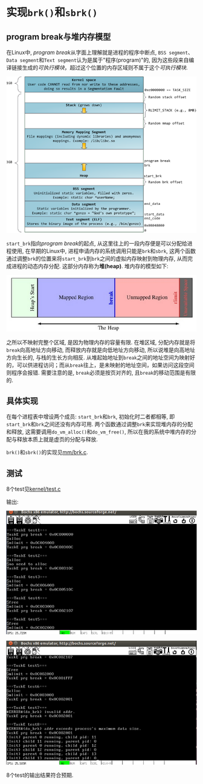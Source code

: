 # 实现`brk()`和`sbrk()`
## program break与堆内存模型
在Linux中, *program break*从字面上理解就是进程的程序中断点, `BSS segment`、`Data segment`和`Text segment`认为是属于"程序(program)"的, 因为这些段来自编译链接生成的*可执行模块*，超过这个位置的内存区域则不属于这个*可执行模块*.

![](screenshot/linux_memory.png)

`start_brk`指向*program break*的起点, 从这里往上的一段内存便是可以分配给进程使用, 在早期的Linux中, 进程申请内存的系统调用只能是`brk`和`sbrk`, 这两个函数通过调整`brk`的位置来将`start_brk`到`brk`之间的虚拟内存映射到物理内存, 从而完成进程的动态内存分配. 这部分内存称为**堆(heap)**. 堆内存的模型如下:

![](screenshot/heap.png)

之所以不映射完整个区域, 是因为物理内存的容量有限. 在堆区域, 分配内存就是将`break`向高地址方向移动, 而释放内存就是向低地址方向移动, 所以说堆是向高地址方向生长的, 与栈的生长方向相反. 从堆起始地址到`break`之间的地址空间为映射好的，可以供进程访问；而从`break`往上，是未映射的地址空间，如果访问这段空间则程序会报错. 需要注意的是, `break`必须是按页对齐的, 且`break`的移动范围是有限的.

## 具体实现
在每个进程表中增设两个成员: `start_brk`和`brk`, 初始化时二者都相等, 即`start_brk`和`brk`之间还没有内存可用. 两个函数通过调整`brk`来实现堆内存的分配和释放, 这需要调用`do_vm_alloc()`和`do_vm_free()`, 所以在我的系统中堆内存的分配与释放本质上就是虚页的分配与释放.

`brk()`和`sbrk()`的实现见[mm/brk.c](mm/brk.c).

## 测试
8个test见[kernel/test.c](kernel/test.c)

输出:

![](screenshot/out1.png)

![](screenshot/out2.png)

8个test的输出结果符合预期.